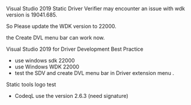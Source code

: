 Visual Studio 2019
Static Driver Verifier may encounter an issue with wdk version is 19041.685.

So Please update the WDK version to 22000.

the Create DVL menu bar can work now.



Visual Studio 2019 for Driver Development Best Practice
- use windows sdk 22000
- use Windows WDK 22000
- test the SDV and create DVL menu bar in Driver extension menu .

Static tools logo test
- CodeqL use the version 2.6.3 (need signature)